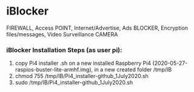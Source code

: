 # iBlocker
FIREWALL, Access POINT, Internet/Advertise, Ads BLOCKER, Encryption files/messages, Video Surveillance CAMERA


### iBlocker Installation Steps (as user pi):
1. copy Pi4 installer .sh on a new installed Raspberry Pi4 (2020-05-27-raspios-buster-lite-armhf.img), in a new created folder /tmp/IB
2. chmod 755 /tmp/IB/Pi4_installer-github_1July2020.sh
3. sudo /tmp/IB/Pi4_installer-github_1July2020.sh
